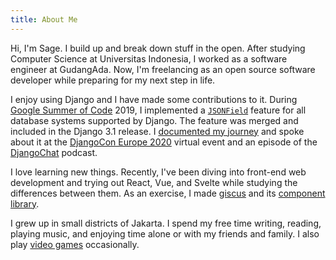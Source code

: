 ```yaml
---
title: About Me
---
```


Hi, I'm Sage. I build up and break down stuff in the open. After studying
Computer Science at Universitas Indonesia, I worked as a software engineer at
GudangAda. Now, I'm freelancing as an open source software developer while
preparing for my next step in life.

I enjoy using Django and I have made some contributions to it. During [Google
Summer of Code][gsoc] 2019, I implemented a [`JSONField`][jsonfield] feature
for all database systems supported by Django. The feature was merged and
included in the Django 3.1 release. I [documented my journey][documented] and
spoke about it at the [DjangoCon Europe 2020][djceu2020] virtual event and an
episode of the [DjangoChat][djangochat] podcast.

I love learning new things. Recently, I've been diving into front-end web
development and trying out React, Vue, and Svelte while studying the
differences between them. As an exercise, I made [giscus][giscus] and its
[component library][giscus-component].

I grew up in small districts of Jakarta. I spend my free time writing, reading,
playing music, and enjoying time alone or with my friends and family. I also
play [video games][steam] occasionally.

[gsoc]: https://g.co/gsoc
[jsonfield]: https://docs.djangoproject.com/en/3.1/releases/3.1/#jsonfield-for-all-supported-database-backends
[documented]: /gsoc
[djceu2020]: https://www.youtube.com/watch?v=o9Zb1RmS8vk&list=PLY_che_OEsX3Bvg0X8cCgz2Xo7ONwuenz&index=18
[djangochat]: https://djangochat.com/episodes/google-summer-of-code-sage-abdullah
[giscus]: https://giscus.app
[giscus-component]: https://github.com/giscus/giscus-component
[steam]: https://steamcommunity.com/id/laymonage

